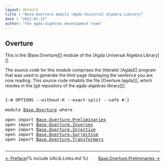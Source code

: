 ```yaml
---
layout: default
title : "Base.Overture module (Agda Universal Algebra Library)"
date : "2021-01-12"
author: "the agda-algebras development team"
---
```


## <a id="overture">Overture</a>

This is the [Base.Overture][] module of the [Agda Universal Algebra Library][].

The source code for this module comprises the (literate) [Agda][] program that was used to generate the html page displaying the sentence you are now reading. This source code inhabits the file [Overture.lagda][], which resides in the [git repository of the agda-algebras library][].

<pre class="Agda">

<a id="569" class="Symbol">{-#</a> <a id="573" class="Keyword">OPTIONS</a> <a id="581" class="Pragma">--without-K</a> <a id="593" class="Pragma">--exact-split</a> <a id="607" class="Pragma">--safe</a> <a id="614" class="Symbol">#-}</a>

<a id="619" class="Keyword">module</a> <a id="626" href="Base.Overture.html" class="Module">Base.Overture</a> <a id="640" class="Keyword">where</a>

<a id="647" class="Keyword">open</a> <a id="652" class="Keyword">import</a> <a id="659" href="Base.Overture.Preliminaries.html" class="Module">Base.Overture.Preliminaries</a>
<a id="687" class="Keyword">open</a> <a id="692" class="Keyword">import</a> <a id="699" href="Base.Overture.Inverses.html" class="Module">Base.Overture.Inverses</a>
<a id="722" class="Keyword">open</a> <a id="727" class="Keyword">import</a> <a id="734" href="Base.Overture.Injective.html" class="Module">Base.Overture.Injective</a>
<a id="758" class="Keyword">open</a> <a id="763" class="Keyword">import</a> <a id="770" href="Base.Overture.Surjective.html" class="Module">Base.Overture.Surjective</a>
<a id="795" class="Keyword">open</a> <a id="800" class="Keyword">import</a> <a id="807" href="Base.Overture.Transformers.html" class="Module">Base.Overture.Transformers</a>

</pre>

--------------------------------------

<span style="float:left;">[← Preface](Preface.html)</span>
<span style="float:right;">[Base.Overture.Preliminaries →](Base.Overture.Preliminaries.html)</span>

{% include UALib.Links.md %}
